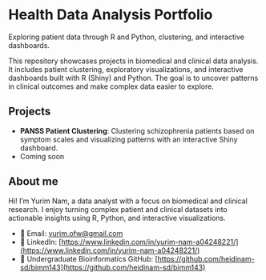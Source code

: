 # Health Data Analysis Portfolio
Exploring patient data through R and Python, clustering, and interactive dashboards.

This repository showcases projects in biomedical and clinical data analysis. 
It includes patient clustering, exploratory visualizations, and interactive dashboards built with R (Shiny) and Python. 
The goal is to uncover patterns in clinical outcomes and make complex data easier to explore.

## Projects

- **PANSS Patient Clustering**: Clustering schizophrenia patients based on symptom scales and visualizing patterns with an interactive Shiny dashboard.
- Coming soon

## About me

Hi! I’m Yurim Nam, a data analyst with a focus on biomedical and clinical research. I enjoy turning complex patient and clinical datasets into actionable insights using R, Python, and interactive visualizations.
- 📧 Email: yurim.ofw@gmail.com
- 💼 LinkedIn: [https://www.linkedin.com/in/yurim-nam-a04248221/](https://www.linkedin.com/in/yurim-nam-a04248221/)  
- 🐙 Undergraduate Bioinformatics GitHub: [https://github.com/heidinam-sd/bimm143](https://github.com/heidinam-sd/bimm143)  

